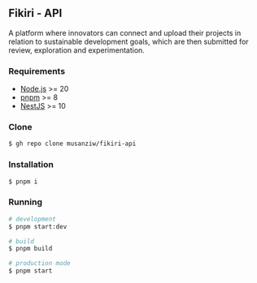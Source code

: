 ## Fikiri - API

A platform where innovators can connect and upload their projects in relation to sustainable development goals, which are then submitted for review, exploration and experimentation.

### Requirements

- [Node.js](https://nodejs.org/en/download/) >= 20
- [pnpm](https://pnpm.js.org/en/installation) >= 8
- [NestJS](https://docs.nestjs.com/#installation) >= 10

### Clone 
```bash
$ gh repo clone musanziw/fikiri-api
```

### Installation

```bash
$ pnpm i
```

### Running

```bash
# development
$ pnpm start:dev

# build
$ pnpm build

# production mode
$ pnpm start
```

